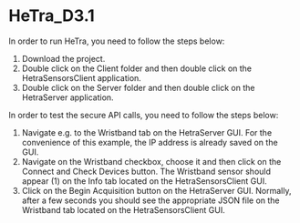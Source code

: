 # HeTra_D3.1
In order to run HeTra, you need to follow the steps below:
1) Download the project.
2) Double click on the Client folder and then double click on the HetraSensorsClient application.
3) Double click on the Server folder and then double click on the HetraServer application.

In order to test the secure API calls, you need to follow the steps below:
1) Navigate e.g. to the Wristband tab on the HetraServer GUI. For the convenience of this example, the IP address is already saved on the GUI.
2) Navigate on the Wristband checkbox, choose it and then click on the Connect and Check Devices button. The Wristband sensor should appear (1) on the Info tab located on
   the HetraSensorsClient GUI.
3) Click on the Begin Acquisition button on the HetraServer GUI.
Normally, after a few seconds you should see the appropriate JSON file on the Wristband tab located on the HetraSensorsClient GUI.
